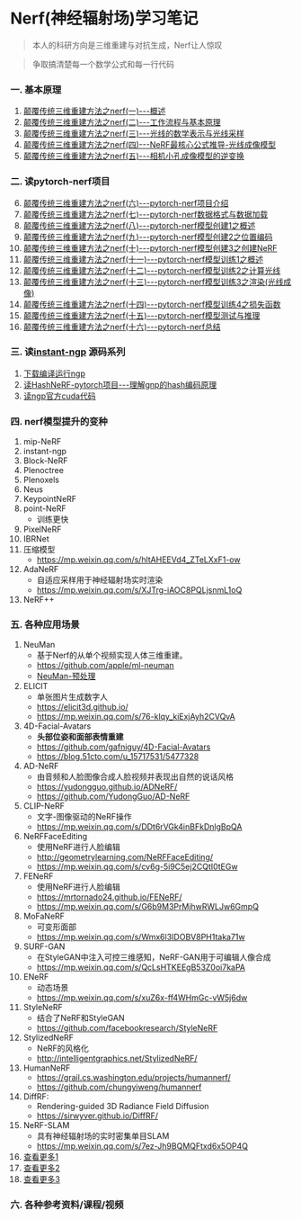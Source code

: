 # Nerf(神经辐射场)学习笔记
>本人的科研方向是三维重建与对抗生成，Nerf让人惊叹

>争取搞清楚每一个数学公式和每一行代码

### 一. 基本原理
01. [颠覆传统三维重建方法之nerf(一)---概述](01.颠覆传统三维重建方法之nerf(一)---概述.md)
02. [颠覆传统三维重建方法之nerf(二)---工作流程与基本原理](02.颠覆传统三维重建方法之nerf(二)---工作流程与基本原理.md)
03. [颠覆传统三维重建方法之nerf(三)---光线的数学表示与光线采样](03.颠覆传统三维重建方法之nerf(三)---光线的数学表示与光线采样.md)
04. [颠覆传统三维重建方法之nerf(四)---NeRF最核心公式推导-光线成像模型](04.颠覆传统三维重建方法之nerf(四)---公式推导-光线成像模型.md)
05. [颠覆传统三维重建方法之nerf(五)---相机小孔成像模型的逆变换](05.颠覆传统三维重建方法之nerf(五)---相机小孔成像模型的逆变换.md)

### 二. 读pytorch-nerf项目
06. [颠覆传统三维重建方法之nerf(六)---pytorch-nerf项目介绍](06.颠覆传统三维重建方法之nerf(六)---pytorch-nerf项目介绍.md)
07. [颠覆传统三维重建方法之nerf(七)---pytorch-nerf数据格式与数据加载](07.颠覆传统三维重建方法之nerf(七)---pytorch-nerf数据格式与数据加载.md)
08. [颠覆传统三维重建方法之nerf(八)---pytorch-nerf模型创建1之概述](08.颠覆传统三维重建方法之nerf(八)---pytorch-nerf模型创建1之概述.md)
09. [颠覆传统三维重建方法之nerf(九)---pytorch-nerf模型创建2之位置编码](09.颠覆传统三维重建方法之nerf(九)---pytorch-nerf模型创建2之位置编码.md)
10. [颠覆传统三维重建方法之nerf(十)---pytorch-nerf模型创建3之创建NeRF](10.颠覆传统三维重建方法之nerf(十)---pytorch-nerf模型创建3之创建NeRF.md)
11. [颠覆传统三维重建方法之nerf(十一)---pytorch-nerf模型训练1之概述](11.颠覆传统三维重建方法之nerf(十一)---pytorch-nerf模型训练1之概述.md)
12. [颠覆传统三维重建方法之nerf(十二)---pytorch-nerf模型训练2之计算光线](12.颠覆传统三维重建方法之nerf(十二)---pytorch-nerf模型训练2之计算光线.md)
13. [颠覆传统三维重建方法之nerf(十三)---pytorch-nerf模型训练3之渲染(光线成像)](13.颠覆传统三维重建方法之nerf(十三)---pytorch-nerf模型训练3之渲染(光线成像).md)
14. [颠覆传统三维重建方法之nerf(十四)---pytorch-nerf模型训练4之损失函数](14.颠覆传统三维重建方法之nerf(十四)---pytorch-nerf模型训练4之损失函数.md)
15. [颠覆传统三维重建方法之nerf(十五)---pytorch-nerf模型测试与推理](15.颠覆传统三维重建方法之nerf(十五)---pytorch-nerf模型测试与推理.md)
16. [颠覆传统三维重建方法之nerf(十六)---pytorch-nerf总结](16.颠覆传统三维重建方法之nerf(十六)---pytorch-nerf总结.md)

### 三. 读[instant-ngp](https://github.com/NVlabs/instant-ngp) 源码系列
1. [下载编译运行ngp](instant-ngp/1.下载编译运行ngp.md)
2. [读HashNeRF-pytorch项目---理解gnp的hash编码原理](instant-ngp/2.读HashNeRF-pytorch项目---理解gnp的hash编码原理.md)
3. [读ngp官方cuda代码](instant-ngp/3.读ngp官方cuda代码.md)

### 四. nerf模型提升的变种
1. mip-NeRF
1. instant-ngp
1. Block-NeRF
1. Plenoctree
1. Plenoxels
1. Neus
1. KeypointNeRF
1. point-NeRF
    - 训练更快
1. PixelNeRF
1. IBRNet
1. 压缩模型
    - https://mp.weixin.qq.com/s/hltAHEEVd4_ZTeLXxF1-ow
1. AdaNeRF
    - 自适应采样用于神经辐射场实时渲染
    - https://mp.weixin.qq.com/s/XJTrg-iAOC8PQLjsnmL1oQ
1. NeRF++

### 五. 各种应用场景
1. NeuMan
    - 基于Nerf的从单个视频实现人体三维重建。
    - https://github.com/apple/ml-neuman
    - [NeuMan-预处理](NeuMan/NeuMan-预处理.md)
1. ELICIT
    - 单张图片生成数字人
    - https://elicit3d.github.io/
    - https://mp.weixin.qq.com/s/76-klqy_kiExjAyh2CVQvA
1. 4D-Facial-Avatars
    - **头部位姿和面部表情重建**
    - https://github.com/gafniguy/4D-Facial-Avatars
    - https://blog.51cto.com/u_15717531/5477328
1. AD-NeRF 
    - 由音频和人脸图像合成人脸视频并表现出自然的说话风格
    - https://yudongguo.github.io/ADNeRF/
    - https://github.com/YudongGuo/AD-NeRF
1. CLIP-NeRF 
    - 文字-图像驱动的NeRF操作
    - https://mp.weixin.qq.com/s/DDt6rVGk4inBFkDnlgBpQA
1. NeRFFaceEditing
    - 使用NeRF进行人脸编辑
    - http://geometrylearning.com/NeRFFaceEditing/
    - https://mp.weixin.qq.com/s/cv6g-5i9C5ej2CQtI0tEGw
1. FENeRF
    - 使用NeRF进行人脸编辑
    - https://mrtornado24.github.io/FENeRF/
    - https://mp.weixin.qq.com/s/G6b9M3PrMjhwRWLJw6GmpQ
1. MoFaNeRF
    - 可变形面部
    - https://mp.weixin.qq.com/s/Wmx6l3IDOBV8PH1taka71w
1. SURF-GAN
    - 在StyleGAN中注入可控三维感知，NeRF-GAN用于可编辑人像合成
    - https://mp.weixin.qq.com/s/QcLsHTKEEgB53Z0oi7kaPA
1. ENeRF
    - 动态场景
    - https://mp.weixin.qq.com/s/xuZ6x-ff4WHmGc-vW5j6dw
1. StyleNeRF
    - 结合了NeRF和StyleGAN
    - https://github.com/facebookresearch/StyleNeRF
1. StylizedNeRF
    - NeRF的风格化
    - http://intelligentgraphics.net/StylizedNeRF/
1. HumanNeRF
    - https://grail.cs.washington.edu/projects/humannerf/
    - https://github.com/chungyiweng/humannerf
1. DiffRF: 
    - Rendering-guided 3D Radiance Field Diffusion
    - https://sirwyver.github.io/DiffRF/
1. NeRF-SLAM
    - 具有神经辐射场的实时密集单目SLAM
    - https://mp.weixin.qq.com/s/7ez-Jh9BQMQFtxd6x5OP4Q
1. [查看更多1](https://github.com/yenchenlin/awesome-NeRF)
1. [查看更多2](https://www.bilibili.com/video/BV1GM41167Vo)
1. [查看更多3](https://www.bilibili.com/video/BV1fL4y1T7Ag)
### 六. 各种参考资料/课程/视频


